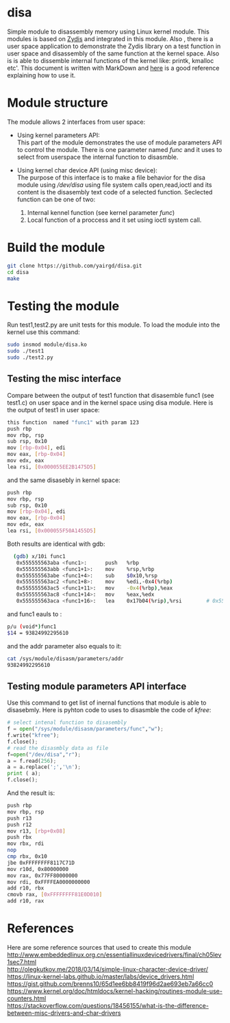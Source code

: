 # disa
Simple module to disassembly memory using Linux kernel module. This modules is based on [Zydis](https://github.com/zyantific/zydis) and integrated in this module. Also , there is a user space application to demonstrate  the Zydis library on a test function in user space and disassembly of the same function at the kernel space. Also is is able to dissemble internal functions of the kernel like: printk, kmalloc etc'. This document is written with MarkDown and [here](https://daringfireball.net/projects/markdown/basics) is a good reference explaining how to use it.

# Module structure
The module allows 2 interfaces from user space: 
* Using kernel parameters API:</br>
    This part of the module demonstrates the use of module parameters API to control the module. There is one parameter named *func* and it uses to select from userspace the internal function to disasmble. 

* Using kernel char device API (using misc device):</br>
    The purpose of this interface is to make a file behavior for the disa module using */dev/disa* using file system calls  open,read,ioctl and its content is the disasembly text code of a selected function. Seclected function can be one of two:</br>
    1. Internal kennel function (see kernel parameter *func*)  </br>
    2. Local function of a proccess and it set using ioctl system call.
    


# Build the module
```bash
git clone https://github.com/yairgd/disa.git
cd disa
make 
```

# Testing the module
Run test1,test2.py are unit tests for this module. To load the module into the kernel use this command:
```bash
sudo insmod module/disa.ko
sudo ./test1
sudo ./test2.py
```

## Testing the misc interface
Compare between the output of test1 function that disasemble func1 (see test1.c) on user space and in the kernel space using disa module. Here is the output of test1 in user space:
```bash
this function  named "func1" with param 123
push rbp
mov rbp, rsp
sub rsp, 0x10
mov [rbp-0x04], edi
mov eax, [rbp-0x04]
mov edx, eax
lea rsi, [0x000055EE2B1475D5]
```
and the same disasebly in kernel space:
```bash
push rbp
mov rbp, rsp
sub rsp, 0x10
mov [rbp-0x04], edi
mov eax, [rbp-0x04]
mov edx, eax
lea rsi, [0x000055F50A1455D5]
```
Both results are identical with gdb:
```bash
  (gdb) x/10i func1
   0x555555563aba <func1>:  	push   %rbp
   0x555555563abb <func1+1>:    mov    %rsp,%rbp
   0x555555563abe <func1+4>:    sub    $0x10,%rsp
   0x555555563ac2 <func1+8>:    mov    %edi,-0x4(%rbp)
   0x555555563ac5 <func1+11>:   mov    -0x4(%rbp),%eax
   0x555555563ac8 <func1+14>:   mov    %eax,%edx
   0x555555563aca <func1+16>:   lea    0x17b04(%rip),%rsi        # 0x55555557b5d5 <__FUNCTION__.3489>  
```
and func1 eauls to :
```bash
p/u (void*)func1
$14 = 93824992295610
```
and the addr parameter also equals to it:
```bash
cat /sys/module/disasm/parameters/addr 
93824992295610
```
## Testing module parameters API interface
Use this command to get list of inernal functions that module is able to disasebmly. Here is pyhton code to uses to disasmble the code of *kfree*:
```python
# select intenal function to disasembly  
f = open("/sys/module/disasm/parameters/func","w");
f.write("kfree");
f.close();
# read the disasmbly data as file
f=open("/dev/disa","r");
a = f.read(256);
a = a.replace(';','\n');
print ( a);
f.close();
```
And the result is:
```bash
push rbp
mov rbp, rsp
push r13
push r12
mov r13, [rbp+0x08]
push rbx
mov rbx, rdi
nop
cmp rbx, 0x10
jbe 0xFFFFFFFF8117C71D
mov r10d, 0x80000000
mov rax, 0x77FF80000000
mov rdi, 0xFFFFEA0000000000
add r10, rbx
cmovb rax, [0xFFFFFFFF81E0D010]
add r10, rax
```

# References
Here are some reference sources that used to create this module</br>
http://www.embeddedlinux.org.cn/essentiallinuxdevicedrivers/final/ch05lev1sec7.html</br>
http://olegkutkov.me/2018/03/14/simple-linux-character-device-driver/</br>
https://linux-kernel-labs.github.io/master/labs/device_drivers.html</br>
https://gist.github.com/brenns10/65d1ee6bb8419f96d2ae693eb7a66cc0</br>
https://www.kernel.org/doc/htmldocs/kernel-hacking/routines-module-use-counters.html</br>
https://stackoverflow.com/questions/18456155/what-is-the-difference-between-misc-drivers-and-char-drivers</br>
